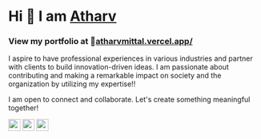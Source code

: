 # Hi 👋 I am <a href = "https://www.linkedin.com/in/atharv-mittal-7830ba243/" target="_blank" rel="noreferrer">Atharv</a>
### View my portfolio at 🔗[atharvmittal.vercel.app/](https://atharvmittal.vercel.app/)

I aspire to have professional experiences in various industries and partner with clients to build innovation-driven ideas. I am passionate about contributing and making a remarkable impact on society and the organization by utilizing my expertise!!

I am open to connect and collaborate. Let's create something meaningful together!

<a href = "https://www.linkedin.com/in/atharv-mittal-7830ba243/"><img src = "https://img.shields.io/badge/LinkedIn-0077B5?style=for-the-badge&logo=linkedin&logoColor=white" height = 24></a>
<a href = "mailto:atharvmittal2004@gmail.com"><img src = "https://img.shields.io/badge/Email-D14836?style=for-the-badge&logo=gmail&logoColor=white" height = 24></a>
<a href = "https://instagram.com/atharv__mittal"><img src = "https://img.shields.io/badge/Instagram-E4405F?style=for-the-badge&logo=instagram&logoColor=white" height = 24></a>

<!---
atharv24mittal/atharv24mittal is a ✨ special ✨ repository because its `README.md` (this file) appears on your GitHub profile.
You can click the Preview link to take a look at your changes.
--->
